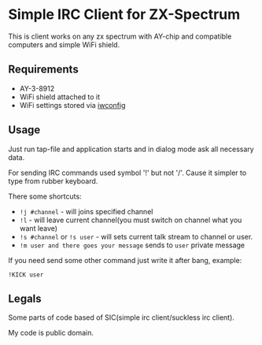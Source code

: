 # Simple IRC Client for ZX-Spectrum

This is client works on any zx spectrum with AY-chip and compatible computers and simple WiFi shield.

## Requirements

 * AY-3-8912
 * WiFi shield attached to it
 * WiFi settings stored via [iwconfig](https://github.com/nihirash/iwconfig)

## Usage

Just run tap-file and application starts and in dialog mode ask all necessary data.

For sending IRC commands used symbol '!' but not '/'. Cause it simpler to type from rubber keyboard.

There some shortcuts:

 * `!j #channel` - will joins specified channel
 * `!l` - will leave current channel(you must switch on channel what you want leave)
 * `!s #channel` or `!s user` - will sets current talk stream to channel or user.
 * `!m user and there goes your message` sends to `user` private message

 If you need send some other command just write it after bang, example: 
 
 ```
 !KICK user
 ```

 ## Legals

Some parts of code based of SIC(simple irc client/suckless irc client).

My code is public domain. 